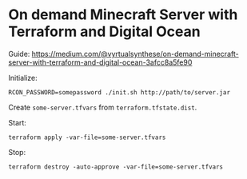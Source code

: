 # On demand Minecraft Server with Terraform and Digital Ocean

Guide: https://medium.com/@vyrtualsynthese/on-demand-minecraft-server-with-terraform-and-digital-ocean-3afcc8a5fe90


Initialize:

```
RCON_PASSWORD=somepassword ./init.sh http://path/to/server.jar
```

Create `some-server.tfvars` from `terraform.tfstate.dist`.

Start:
```
terraform apply -var-file=some-server.tfvars
```

Stop:
```
terraform destroy -auto-approve -var-file=some-server.tfvars
```
